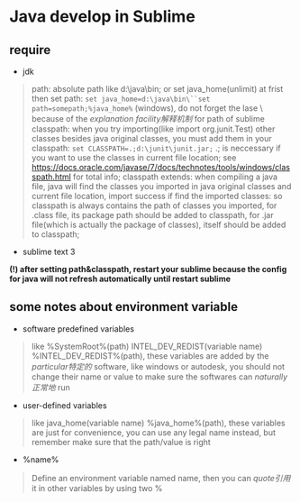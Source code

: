 # Java develop in Sublime

## require

* jdk

>path: absolute path like d:\java\bin\; or set java_home(unlimit) at frist then set path: `set java_home=d:\java\bin\``set path=somepath;%java_home%` (windows), do not forget the lase \ because of the *explanation facility解释机制* for path of sublime
>classpath: when you try importing(like import org.junit.Test) other classes besides java original classes, you must add them in your classpath: `set CLASSPATH=.;d:\junit\junit.jar;` .; is neccessary if you want to use the classes in current file location; see https://docs.oracle.com/javase/7/docs/technotes/tools/windows/classpath.html for total info;
>classpath extends: when compiling a java file, java will find the classes you imported in java original classes and current file location, import success if find the imported classes: so classpath is always contains the path of classes you imported, for .class file, its package path should be added to classpath, for .jar file(which is actually the package of classes), itself should be added to classpath;

* sublime text 3

**(!) after setting path&classpath, restart your sublime because the config for java will not refresh automatically until restart sublime**

## some notes about environment variable

* software predefined variables

>like %SystemRoot%(path) INTEL_DEV_REDIST(variable name) %INTEL_DEV_REDIST%(path), these variables are added by the *particular特定的* software, like windows or autodesk, you should not change their name or value to make sure the softwares can *naturally正常地* run 

* user-defined variables

>like java_home(variable name) %java_home%(path), these variables are just for convenience, you can use any legal name instead, but remember make sure that the path/value is right

* %name%

>Define an environment variable named name, then you can *quote引用* it in other variables by using two %